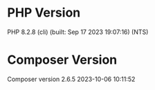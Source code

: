 # PHP Version

PHP 8.2.8 (cli) (built: Sep 17 2023 19:07:16) (NTS)

# Composer Version

Composer version 2.6.5 2023-10-06 10:11:52
